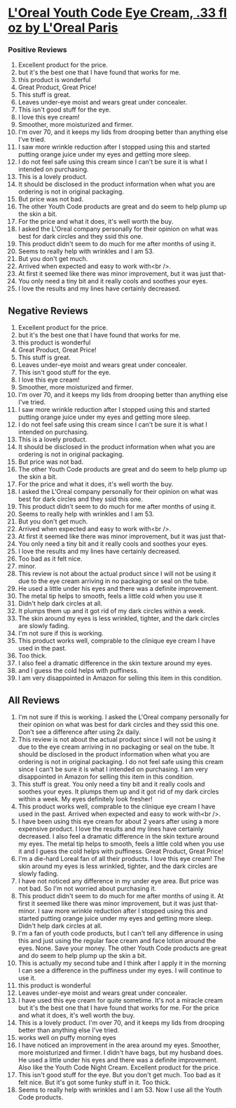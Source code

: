 # [L&#x27;Oreal Youth Code Eye Cream, .33 fl oz by L&#x27;Oreal Paris](https://products.checkmycream.com/products/L&#x27;Oreal-Youth-Code-Eye-Cream-.33-fl-oz-by-L&#x27;Oreal-Paris.html)

### Positive Reviews

<ol>
      <li>Excellent product for the price.</li>
      <li>but it&#x27;s the best one that I have found that works for me.  </li>
      <li>this product is wonderful</li>
      <li>Great Product, Great Price!</li>
      <li>This stuff is great.</li>
      <li>Leaves under-eye moist and wears great under concealer.</li>
      <li>This isn&#x27;t good stuff for the eye.</li>
      <li>I love this eye cream!  </li>
      <li>Smoother, more moisturized and firmer.  </li>
      <li>I&#x27;m over 70, and it keeps my lids from drooping better than anything else I&#x27;ve tried.</li>
      <li>I saw more wrinkle reduction after I stopped using this and started putting orange juice under my eyes and getting more sleep.</li>
      <li>I do not feel safe using this cream since I can&#x27;t be sure it is what I intended on purchasing.</li>
      <li>This is a lovely product.  </li>
      <li>It should be disclosed in the product information when what you are ordering is not in original packaging.</li>
      <li>But price was not bad.</li>
      <li>The other Youth Code products are great and do seem to help plump up the skin a bit.</li>
      <li>For the price and what it does, it&#x27;s well worth the buy.</li>
      <li>I asked the L&#x27;Oreal company personally for their opinion on what was best for dark circles and they ssid this one.</li>
      <li>This product didn&#x27;t seem to do much for me after months of using it.</li>
      <li>Seems to really help with wrinkles and I am 53.</li>
      <li>But you don&#x27;t get much.</li>
      <li>Arrived when expected and easy to work with&lt;br /&gt;.</li>
      <li>At first it seemed like there was minor improvement, but it was just that-</li>
      <li>You only need a tiny bit and it really cools and soothes your eyes.</li>
      <li>I love the results and my lines have certainly decreased.  </li>
</ol>


<h2>Negative Reviews</h2>
<ol>
<li> Excellent product for the price.</li>
<li> but it&#x27;s the best one that I have found that works for me.  </li>
<li> this product is wonderful</li>
<li> Great Product, Great Price!</li>
<li> This stuff is great.</li>
<li> Leaves under-eye moist and wears great under concealer.</li>
<li> This isn&#x27;t good stuff for the eye.</li>
<li> I love this eye cream!  </li>
<li> Smoother, more moisturized and firmer.  </li>
<li> I&#x27;m over 70, and it keeps my lids from drooping better than anything else I&#x27;ve tried.</li>
<li> I saw more wrinkle reduction after I stopped using this and started putting orange juice under my eyes and getting more sleep.</li>
<li> I do not feel safe using this cream since I can&#x27;t be sure it is what I intended on purchasing.</li>
<li> This is a lovely product.  </li>
<li> It should be disclosed in the product information when what you are ordering is not in original packaging.</li>
<li> But price was not bad.</li>
<li> The other Youth Code products are great and do seem to help plump up the skin a bit.</li>
<li> For the price and what it does, it&#x27;s well worth the buy.</li>
<li> I asked the L&#x27;Oreal company personally for their opinion on what was best for dark circles and they ssid this one.</li>
<li> This product didn&#x27;t seem to do much for me after months of using it.</li>
<li> Seems to really help with wrinkles and I am 53.</li>
<li> But you don&#x27;t get much.</li>
<li> Arrived when expected and easy to work with&lt;br /&gt;.</li>
<li> At first it seemed like there was minor improvement, but it was just that-</li>
<li> You only need a tiny bit and it really cools and soothes your eyes.</li>
<li> I love the results and my lines have certainly decreased.  </li>
<li> Too bad as it felt nice.</li>
<li> minor.</li>
<li> This review is not about the actual product since I will not be using it due to the eye cream arriving in no packaging or seal on the tube.</li>
<li> He used a little under his eyes and there was a definite improvement.  </li>
<li> The metal tip helps to smooth, feels a little cold when you use it</li>
<li> Didn&#x27;t help dark circles at all.</li>
<li> It plumps them up and it got rid of my dark circles within a week.</li>
<li> The skin around my eyes is less wrinkled, tighter, and the dark circles are slowly fading.</li>
<li> I&#x27;m not sure if this is working.</li>
<li> This product works well, comprable to the clinique eye cream I have used in the past.  </li>
<li> Too thick.</li>
<li> I also feel a dramatic difference in the skin texture around my eyes.  </li>
<li> and I guess the cold helps with puffiness.  </li>
<li> I am very disappointed in Amazon for selling this item in this condition.</li>
</ol>

<h2>All Reviews</h2>

<ol>
    <li> I&#x27;m not sure if this is working. I asked the L&#x27;Oreal company personally for their opinion on what was best for dark circles and they ssid this one. Don&#x27;t see a difference after using 2x daily.</li>
    <li> This review is not about the actual product since I will not be using it due to the eye cream arriving in no packaging or seal on the tube. It should be disclosed in the product information when what you are ordering is not in original packaging. I do not feel safe using this cream since I can&#x27;t be sure it is what I intended on purchasing. I am very disappointed in Amazon for selling this item in this condition.</li>
    <li> This stuff is great. You only need a tiny bit and it really cools and soothes your eyes. It plumps them up and it got rid of my dark circles within a week. My eyes definitely look fresher!</li>
    <li> This product works well, comprable to the clinique eye cream I have used in the past.  Arrived when expected and easy to work with&lt;br /&gt;.</li>
    <li> I have been using this eye cream for about 2 years after using a more expensive product.  I love the results and my lines have certainly decreased.  I also feel a dramatic difference in the skin texture around my eyes.  The metal tip helps to smooth, feels a little cold when you use it and I guess the cold helps with puffiness.  Great Product, Great Price!</li>
    <li> I&#x27;m a die-hard Loreal fan of all their products.  I love this eye cream!  The skin around my eyes is less wrinkled, tighter, and the dark circles are slowly fading.</li>
    <li> I have not noticed any difference in my under eye area. But price was not bad. So I&#x27;m not worried about purchasing it.</li>
    <li> This product didn&#x27;t seem to do much for me after months of using it. At first it seemed like there was minor improvement, but it was just that- minor. I saw more wrinkle reduction after I stopped using this and started putting orange juice under my eyes and getting more sleep. Didn&#x27;t help dark circles at all.</li>
    <li> I&#x27;m a fan of youth code products, but I can&#x27;t tell any difference in using this and just using the regular face cream and face lotion around the eyes.  None.  Save your money. The other Youth Code products are great and do seem to help plump up the skin a bit.</li>
    <li> This is actually my second tube and I think after I apply it in the morning I can see a difference in the puffiness under my eyes. I will continue to use it.</li>
    <li> this product is wonderful</li>
    <li> Leaves under-eye moist and wears great under concealer.</li>
    <li> I have used this eye cream for quite sometime.  It&#x27;s not a miracle cream but it&#x27;s the best one that I have found that works for me.  For the price and what it does, it&#x27;s well worth the buy.</li>
    <li> This is a lovely product.  I&#x27;m over 70, and it keeps my lids from drooping better than anything else I&#x27;ve tried.</li>
    <li> works well on puffy morning eyes</li>
    <li> I have noticed an improvement in the area around my eyes.  Smoother, more moisturized and firmer.  I didn&#x27;t have bags, but my husband does.  He used a little under his eyes and there was a definite improvement.  Also like the Youth Code Night Cream. Excellent product for the price.</li>
    <li> This isn&#x27;t good stuff for the eye. But you don&#x27;t get much. Too bad as it felt nice. But it&#x27;s got some funky stuff in it. Too thick.</li>
    <li> Seems to really help with wrinkles and I am 53. Now I use all the Youth Code products.</li>
</ol>




